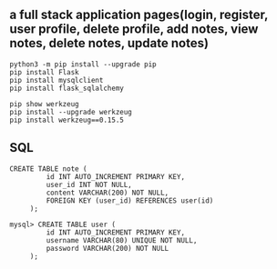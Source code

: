 ## a full stack application pages(login, register, user profile, delete profile, add notes, view notes, delete notes, update notes)

```
python3 -m pip install --upgrade pip
pip install Flask
pip install mysqlclient
pip install flask_sqlalchemy

pip show werkzeug
pip install --upgrade werkzeug
pip install werkzeug==0.15.5

```

## SQL

```
CREATE TABLE note (
         id INT AUTO_INCREMENT PRIMARY KEY,
         user_id INT NOT NULL,
         content VARCHAR(200) NOT NULL,
         FOREIGN KEY (user_id) REFERENCES user(id)
     );

mysql> CREATE TABLE user (
         id INT AUTO_INCREMENT PRIMARY KEY,
         username VARCHAR(80) UNIQUE NOT NULL,
         password VARCHAR(200) NOT NULL
     );
```
